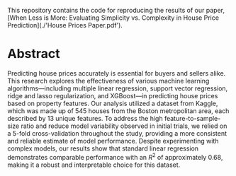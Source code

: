 This repository contains the code for reproducing the results of our paper, [When Less is More: Evaluating Simplicity vs. Complexity in House Price Prediction](./'House Prices Paper.pdf').

# Abstract

Predicting house prices accurately is essential for buyers and sellers alike. This research explores the effectiveness of various machine learning algorithms—including multiple linear regression, support vector regression, ridge and lasso regularization, and XGBoost—in predicting house prices based on property features. Our analysis utilized a dataset from Kaggle, which was made up of 545 houses from the Boston metropolitan area, each described by 13 unique features. To address the high feature-to-sample-size ratio and reduce model variability observed in initial trials, we relied on a 5-fold cross-validation throughout the study, providing a more consistent and reliable estimate of model performance. Despite experimenting with complex models, our results show that standard linear regression demonstrates comparable performance with an $R^2$ of approximately 0.68, making it a robust and interpretable choice for this dataset.
